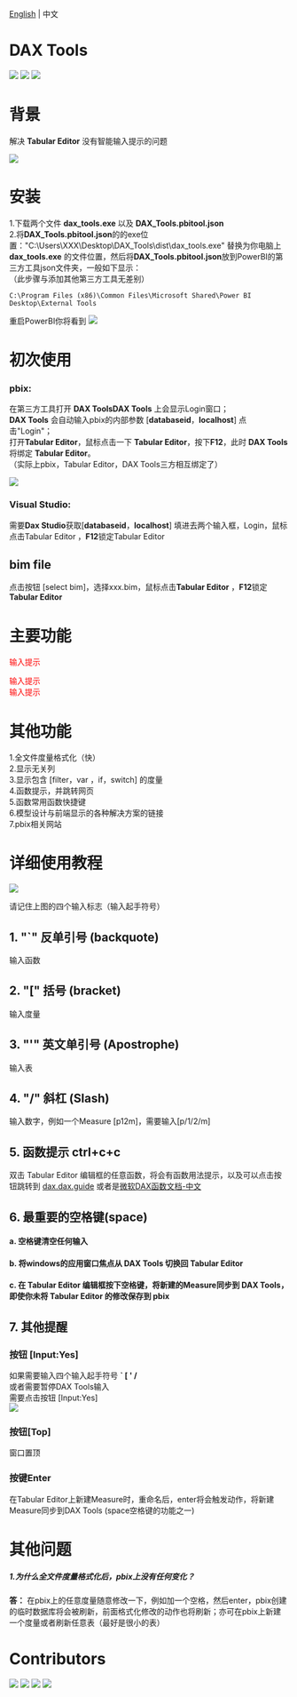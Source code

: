 
[English](README.md) | 中文

DAX Tools
=======================================================

![](https://img.shields.io/badge/Dependencies-python-brightgreen)
![](https://img.shields.io/badge/Package-pywin32%2Cpythonnet%2Cdearpygui-blue)
![](https://img.shields.io/badge/Version-v1.0.0-orange)

# 背景
解决 **Tabular Editor** 没有智能输入提示的问题  

![](image/g1.gif)

# 安装

1.下载两个文件
**dax_tools.exe** 以及 **DAX_Tools.pbitool.json**  
2.将**DAX_Tools.pbitool.json**的的exe位置："C:\\Users\\XXX\\Desktop\\DAX_Tools\\dist\\dax_tools.exe"
替换为你电脑上**dax_tools.exe** 的文件位置，然后将**DAX_Tools.pbitool.json**放到PowerBI的第三方工具json文件夹，一般如下显示：  
（此步骤与添加其他第三方工具无差别）  
```
C:\Program Files (x86)\Common Files\Microsoft Shared\Power BI Desktop\External Tools
```


重启PowerBI你将看到
![](image\ig1.png)


# 初次使用
### pbix:
在第三方工具打开 **DAX ToolsDAX Tools** 上会显示Login窗口；  
**DAX Tools** 会自动输入pbix的内部参数 [**databaseid**，**localhost**] 点击"Login"；  
打开**Tabular Editor**，鼠标点击一下 **Tabular Editor**，按下**F12**，此时 **DAX Tools** 将绑定 **Tabular Editor**。  
（实际上pbix，Tabular Editor，DAX Tools三方相互绑定了）  

![](image/im2.png)


### Visual Studio:
需要**Dax Studio**获取[**databaseid**，**localhost**] 填进去两个输入框，Login，鼠标点击Tabular Editor ，**F12**锁定Tabular Editor


## bim file
点击按钮 [select bim]，选择xxx.bim，鼠标点击**Tabular Editor** ，**F12**锁定**Tabular Editor**



#  主要功能
<font color=#FF0000>
输入提示    

输入提示  
输入提示
</font>

# 其他功能
1.全文件度量格式化（快）  
2.显示无关列  
3.显示包含 [filter，var ，if，switch] 的度量  
4.函数提示，并跳转网页  
5.函数常用函数快捷键  
6.模型设计与前端显示的各种解决方案的链接  
7.pbix相关网站  

# 详细使用教程

![](image\ig3.jpg)

请记住上图的四个输入标志（输入起手符号）

## 1. "`" 反单引号 (backquote)
输入函数

## 2. "[" 括号 (bracket)
输入度量

## 3. "'" 英文单引号 (Apostrophe)
输入表

## 4. "/" 斜杠 (Slash)
输入数字，例如一个Measure [p12m]，需要输入[p/1/2/m]


## 5. 函数提示 ctrl+c+c
双击 Tabular Editor 编辑框的任意函数，将会有函数用法提示，以及可以点击按钮跳转到 [dax.dax.guide](https://dax.guide/) 或者是[微软DAX函数文档-中文](https://docs.microsoft.com/zh-cn/dax/)

## 6. 最重要的空格键(space)
#### a. 空格键清空任何输入 
#### b. 将windows的应用窗口焦点从 DAX Tools 切换回 Tabular Editor  
#### c. 在 Tabular Editor 编辑框按下空格键，将新建的Measure同步到 DAX Tools，即使你未将 Tabular Editor 的修改保存到 pbix  

## 7. 其他提醒

### 按钮 [Input:Yes]
如果需要输入四个输入起手符号  **` [ ' /**  
或者需要暂停DAX Tools输入  
需要点击按钮 [Input:Yes]  
![](image/im_input.png)

### 按钮[Top]
窗口置顶

### 按键Enter
在Tabular Editor上新建Measure时，重命名后，enter将会触发动作，将新建Measure同步到DAX Tools (space空格键的功能之一)



# 其他问题
##### 1.为什么全文件度量格式化后，pbix上没有任何变化？  
**答：** 在pbix上的任意度量随意修改一下，例如加一个空格，然后enter，pbix创建的临时数据库将会被刷新，前面格式化修改的动作也将刷新；亦可在pbix上新建一个度量或者刷新任意表（最好是很小的表）

# Contributors
![](\image/1.png)
![](\image/2.png)
![](\image/3.png)
![](\image/ba1.png)
